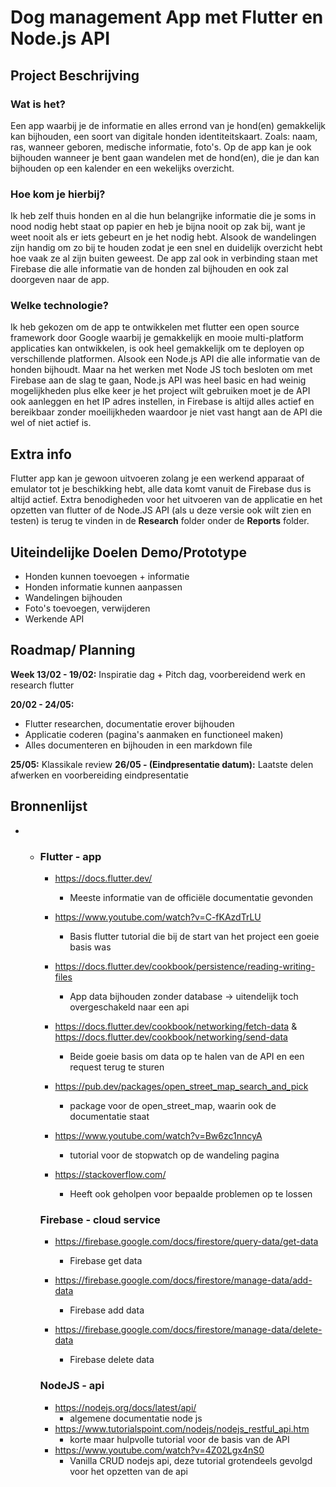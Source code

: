 # Dog management App met Flutter en Node.js API

## Project Beschrijving
### Wat is het?

Een app waarbij je de informatie en alles errond van je hond(en) gemakkelijk kan bijhouden, een soort van digitale honden identiteitskaart.
Zoals: naam, ras, wanneer geboren, medische informatie, foto's. 
Op de app kan je ook bijhouden wanneer je bent gaan wandelen met de hond(en), die je dan kan bijhouden op een kalender en een wekelijks overzicht.

### Hoe kom je hierbij?

Ik heb zelf thuis honden en al die hun belangrijke informatie die je soms in nood nodig hebt staat op papier en heb je bijna nooit op zak bij, want je weet nooit als er iets gebeurt en je het nodig hebt. 
Alsook de wandelingen zijn handig om zo bij te houden zodat je een snel en duidelijk overzicht hebt hoe vaak ze al zijn buiten geweest.
De app zal ook in verbinding staan met Firebase die alle informatie van de honden zal bijhouden en ook zal doorgeven naar de app.

### Welke technologie?

Ik heb gekozen om de app te ontwikkelen met flutter een open source framework door Google waarbij je gemakkelijk en mooie multi-platform applicaties kan ontwikkelen, is ook heel gemakkelijk om te deployen op verschillende platformen.
Alsook een Node.js API die alle informatie van de honden bijhoudt. Maar na het werken met Node JS toch besloten om met Firebase aan de slag te gaan, Node.js API was heel basic en had weinig mogelijkheden plus elke keer je het project wilt gebruiken moet je de API ook aanleggen en het IP adres instellen, in Firebase is altijd alles actief en bereikbaar zonder moeilijkheden waardoor je niet vast hangt aan de API die wel of niet actief is.

## Extra info


Flutter app kan je gewoon uitvoeren zolang je een werkend apparaat of emulator tot je beschikking hebt, alle data komt vanuit de Firebase dus is altijd actief.
Extra benodigheden voor het uitvoeren van de applicatie en het opzetten van flutter of de Node.JS API (als u deze versie ook wilt zien en testen) is terug te vinden in de **Research** folder onder de **Reports** folder.

## Uiteindelijke Doelen Demo/Prototype

- Honden kunnen toevoegen + informatie
- Honden informatie kunnen aanpassen
- Wandelingen bijhouden
- Foto's toevoegen, verwijderen
- Werkende API


## Roadmap/ Planning

**Week 13/02 - 19/02:** Inspiratie dag + Pitch dag, voorbereidend werk en research flutter

**20/02 - 24/05:** 

- Flutter researchen, documentatie erover bijhouden
- Applicatie coderen (pagina's aanmaken en functioneel maken)
- Alles documenteren en bijhouden in een markdown file

**25/05:** Klassikale review
**26/05 - (Eindpresentatie datum):** Laatste delen afwerken en voorbereiding eindpresentatie


## Bronnenlijst

- - ### Flutter - app
  
    - https://docs.flutter.dev/
      - Meeste informatie van de officiële documentatie gevonden
    - https://www.youtube.com/watch?v=C-fKAzdTrLU
      - Basis flutter tutorial die bij de start van het project een goeie basis was
    - https://docs.flutter.dev/cookbook/persistence/reading-writing-files
      - App data bijhouden zonder database -> uitendelijk toch overgeschakeld naar een api 
    - https://docs.flutter.dev/cookbook/networking/fetch-data & https://docs.flutter.dev/cookbook/networking/send-data
      - Beide goeie basis om data op te halen van de API en een request terug te sturen
    - https://pub.dev/packages/open_street_map_search_and_pick
      - package voor de open_street_map, waarin ook de documentatie staat
    - https://www.youtube.com/watch?v=Bw6zc1nncyA
      - tutorial voor de stopwatch op de wandeling pagina
  
  
    - https://stackoverflow.com/
      - Heeft ook geholpen voor bepaalde problemen op te lossen
  
    ### Firebase - cloud service
  
    - https://firebase.google.com/docs/firestore/query-data/get-data
      - Firebase get data
  
    - https://firebase.google.com/docs/firestore/manage-data/add-data
      - Firebase add data
  
    - https://firebase.google.com/docs/firestore/manage-data/delete-data
      - Firebase delete data
  
  
    ### NodeJS - api
  
    - https://nodejs.org/docs/latest/api/
      - algemene documentatie node js
    - https://www.tutorialspoint.com/nodejs/nodejs_restful_api.htm
      - korte maar hulpvolle tutorial voor de basis van de API
    - https://www.youtube.com/watch?v=4Z02Lgx4nS0
      - Vanilla CRUD nodejs api, deze tutorial grotendeels gevolgd voor het opzetten van de api
